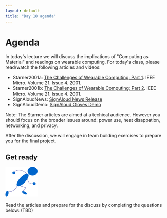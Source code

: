 ```yaml
---
layout: default
title: "Day 18 agenda"
---
```


# Agenda

In today's lecture we will discuss the implications of "Computing as Material" and readings on wearable computing. For today's class, please read/watch the following articles and videos:
* Starner2001a: [The Challenges of Wearable Computing: Part 1](http://ieeexplore.ieee.org/document/946681/). IEEE Micro. Volume 21. Issue 4. 2001.
* Starner2001b: [The Challenges of Wearable Computing: Part 2](http://ieeexplore.ieee.org/document/946683/). IEEE Micro. Volume 21. Issue 4. 2001.
* SignAloudNews: [SignAloud News Release](http://www.washington.edu/news/2016/04/12/uw-undergraduate-team-wins-10000-lemelson-mit-student-prize-for-gloves-that-translate-sign-language/)
* SignAloudDemo: [SignAloud Gloves Demo](https://www.youtube.com/watch?v=l01sdzJHCCM)

Note: The Starner articles are aimed at a techical audience. However you should focus on the broader issues around: power use, heat disappation, networking, and privacy.

After the discussion, we will engage in team building exercises to prepare you for the final project.

## Get ready
<img class="parimg" alt="Get ready" src="img/getready.png">

Read the articles and prepare for the discuss by completing the questions below: (TBD)

